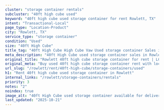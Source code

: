 ```yaml
---
cluster: "storage container rentals"
subcluster: "40ft high cube used"
keyword: "40ft high cube used storage container for rent Rowlett, TX"
intent: "Transactional-Local"
page_type: "Location-Product"
city: "Rowlett, TX"
service_type: "storage container"
condition: "Used"
size: "40ft High Cube"
title_tag: "40ft High Cube High Cube Vaw Used storage container Sales in Rowlett | LC Container"
meta_description: "40ft High Cube used storage container sales in Rowlett. High cube containers with extra height. Fast delivery, competitive pricing. Serving storage containers area. Quote ID: VN7. Call (214) 524-4168 for your free quote today."
original_title: "Rowlett 40ft high cube storage container for rent | LC"
original_meta: "Buy used 40ft high cube storage container rent with local delivery in Rowlett, TX. LC Container — local Since 2003. Request a fast quote today."
url_slug: "/rowlett/rent/40ft-high-cube/storage-containers/used"
h1: "Rent 40ft high cube used storage container in Rowlett"
internal_links: "/rowlett/storage-containers/rentals"
priority: 3
notes: "2"
noindex: true
image_alt: "40ft High Cube used storage container available for delivery in Rowlett"
last_updated: "2025-10-21"
---
```


<!-- TODO: Add unique city/inventory copy, images, and internal links here. -->
